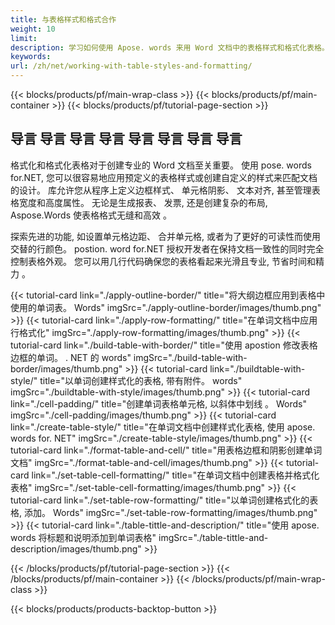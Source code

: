 ```yaml
---
title: 与表格样式和格式合作
weight: 10
limit:
description: 学习如何使用 Apose. words 来用 Word 文档中的表格样式和格式化表格。 将表格样式、 边框、 阴影和对齐自定义 。
keywords:
url: /zh/net/working-with-table-styles-and-formatting/
---
```

{{< blocks/products/pf/main-wrap-class >}}
{{< blocks/products/pf/main-container >}}
{{< blocks/products/pf/tutorial-page-section >}}

## 导言 导言 导言 导言 导言 导言 导言 导言
 
格式化和格式化表格对于创建专业的 Word 文档至关重要。 使用 pose. words for.NET, 您可以很容易地应用预定义的表格样式或创建自定义的样式来匹配文档的设计。 库允许您从程序上定义边框样式、 单元格阴影、 文本对齐, 甚至管理表格宽度和高度属性。 无论是生成报表、 发票, 还是创建复杂的布局, Aspose.Words 使表格格式无缝和高效 。  

探索先进的功能, 如设置单元格边距、 合并单元格, 或者为了更好的可读性而使用交替的行颜色。 postion. word for.NET 授权开发者在保持文档一致性的同时完全控制表格外观。 您可以用几行代码确保您的表格看起来光滑且专业, 节省时间和精力 。  

{{< tutorial-card link="./apply-outline-border/" title="将大纲边框应用到表格中使用的单词表。 Words" imgSrc="./apply-outline-border/images/thumb.png" >}}
{{< tutorial-card link="./apply-row-formatting/" title="在单词文档中应用行格式化" imgSrc="./apply-row-formatting/images/thumb.png" >}}
{{< tutorial-card link="./build-table-with-border/" title="使用 apostion 修改表格边框的单词。 . NET 的 words" imgSrc="./build-table-with-border/images/thumb.png" >}}
{{< tutorial-card link="./buildtable-with-style/" title="以单词创建样式化的表格, 带有附件。 words" imgSrc="./buildtable-with-style/images/thumb.png" >}}
{{< tutorial-card link="./cell-padding/" title="创建单词表格单元格, 以斜体中划线 。 Words" imgSrc="./cell-padding/images/thumb.png" >}}
{{< tutorial-card link="./create-table-style/" title="在单词文档中创建样式化表格, 使用 apose. words for. NET" imgSrc="./create-table-style/images/thumb.png" >}}
{{< tutorial-card link="./format-table-and-cell/" title="用表格边框和阴影创建单词文档" imgSrc="./format-table-and-cell/images/thumb.png" >}}
{{< tutorial-card link="./set-table-cell-formatting/" title="在单词文档中创建表格并格式化表格" imgSrc="./set-table-cell-formatting/images/thumb.png" >}}
{{< tutorial-card link="./set-table-row-formatting/" title="以单词创建格式化的表格, 添加。 Words" imgSrc="./set-table-row-formatting/images/thumb.png" >}}
{{< tutorial-card link="./table-tittle-and-description/" title="使用 apose. words 将标题和说明添加到单词表格" imgSrc="./table-tittle-and-description/images/thumb.png" >}}

{{< /blocks/products/pf/tutorial-page-section >}}
{{< /blocks/products/pf/main-container >}}
{{< /blocks/products/pf/main-wrap-class >}}

{{< blocks/products/products-backtop-button >}}